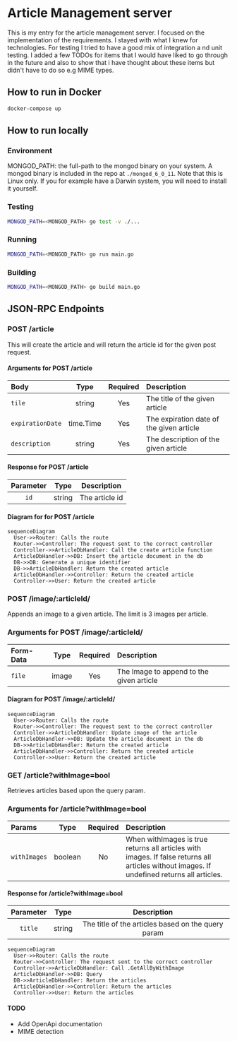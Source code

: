 # Article Management server

This is my entry for the article management server. I focused on the implementation of the requirements. I stayed with what I knew for technologies. For testing I tried to have a good mix of integration a nd unit testing. I added a few TODOs for items that I would have liked to go through in the future and also to show that i have thought about these items but didn't have to do so e.g MIME types.

## How to run in Docker

```bash
docker-compose up
```

## How to run locally

### Environment

MONGOD_PATH: the full-path to the mongod binary on your system. A mongod binary is included in the repo at `./mongod_6_0_11`. Note that this is Linux only. If you for example have a Darwin system, you will need to install it yourself.

### Testing

```bash
MONGOD_PATH=<MONGOD_PATH> go test -v ./...
```

### Running

```bash
MONGOD_PATH=<MONGOD_PATH> go run main.go
```

### Building

```bash
MONGOD_PATH=<MONGOD_PATH> go build main.go
```

## JSON-RPC Endpoints

### POST /article

This will create the article and will return the article id for the given post request.

#### Arguments for POST /article

| Body             |   Type    | Required | Description                              |
| :--------------- | :-------: | :------: | :--------------------------------------- |
| `tile`           |  string   |   Yes    | The title of the given article           |
| `expirationDate` | time.Time |   Yes    | The expiration date of the given article |
| `description`    |  string   |   Yes    | The description of the given article     |

#### Response for POST /article

| Parameter |  Type  |  Description   |
| :-------: | :----: | :------------: |
|   `id`    | string | The article id |

#### Diagram for for POST /article

```mermaid
sequenceDiagram
  User->>Router: Calls the route
  Router->>Controller: The request sent to the correct controller
  Controller->>ArticleDbHandler: Call the create article function
  ArticleDbHandler->>DB: Insert the article document in the db
  DB->>DB: Generate a unique identifier
  DB->>ArticleDbHandler: Return the created article
  ArticleDbHandler->>Controller: Return the created article
  Controller->>User: Return the created article
```

### POST /image/:articleId/

Appends an image to a given article. The limit is 3 images per article.

### Arguments for POST /image/:articleId/

| Form-Data | Type  | Required | Description                              |
| :-------- | :---: | :------: | :--------------------------------------- |
| `file`    | image |   Yes    | The Image to append to the given article |

#### Diagram for POST /image/:articleId/

```mermaid
sequenceDiagram
  User->>Router: Calls the route
  Router->>Controller: The request sent to the correct controller
  Controller->>ArticleDbHandler: Update image of the article
  ArticleDbHandler->>DB: Update the article document in the db
  DB->>ArticleDbHandler: Return the created article
  ArticleDbHandler->>Controller: Return the created article
  Controller->>User: Return the created article
```

### GET /article?withImage=bool

Retrieves articles based upon the query param.

### Arguments for /article?withImage=bool

| Params       |  Type   | Required | Description                                                                                                                                |
| :----------- | :-----: | :------: | :----------------------------------------------------------------------------------------------------------------------------------------- |
| `withImages` | boolean |    No    | When withImages is true returns all articles with images. If false returns all articles without images. If undefined returns all articles. |

#### Response for /article?withImage=bool

| Parameter |  Type  |                    Description                     |
| :-------: | :----: | :------------------------------------------------: |
|  `title`  | string | The title of the articles based on the query param |

```mermaid
sequenceDiagram
  User->>Router: Calls the route
  Router->>Controller: The request sent to the correct controller
  Controller->>ArticleDbHandler: Call .GetAllByWithImage
  ArticleDbHandler->>DB: Query
  DB->>ArticleDbHandler: Return the articles
  ArticleDbHandler->>Controller: Return the articles
  Controller->>User: Return the articles
```

#### TODO

- Add OpenApi documentation
- MIME detection
